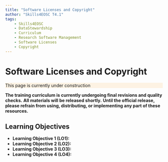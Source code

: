 ```yaml
---
title: "Software Licenses and Copyright"
author: "Skills4EOSC T4.1"
tags:
    - Skills4EOSC
    - DataStewardship
    - Curriculum
    - Research Software Management
    - Software Licenses
    - Copyright
---
```


# Software Licenses and Copyright

<details open markdown style="border-color: #ff9100;">
<summary style="list-style: none; background-color: #ff91001a;">This page is currently under construction</summary>

**The training curriculum is currently undergoing final revisions and quality checks.**
**All materials will be released shortly.**
**Until the official release, please refrain from using, distributing, or implementing any part of these resources.**

</details>

## Learning Objectives

- **Learning Objective 1 (LO1):**
- **Learning Objective 2 (LO2):**
- **Learning Objective 3 (LO3):**
- **Learning Objective 4 (LO4):**
